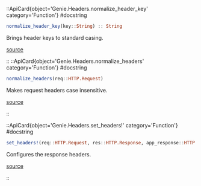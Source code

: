 

::ApiCard{object='Genie.Headers.normalize_header_key' category='Function'}
#docstring



```julia
normalize_header_key(key::String) :: String
```


Brings header keys to standard casing.


[source](https://github.com/GenieFramework/Genie.jl/blob/v5.30.5/src/Headers.jl#L95-L99)

::
::ApiCard{object='Genie.Headers.normalize_headers' category='Function'}
#docstring



```julia
normalize_headers(req::HTTP.Request)
```


Makes request headers case insensitive.


[source](https://github.com/GenieFramework/Genie.jl/blob/v5.30.5/src/Headers.jl#L73-L77)

::

 

<UAlert title='Missing docstring for  `set_access_control_allow_headers!`. '/>



 

<UAlert title='Missing docstring for  `set_access_control_allow_origin!`. '/>


::ApiCard{object='Genie.Headers.set_headers!' category='Function'}
#docstring



```julia
set_headers!(req::HTTP.Request, res::HTTP.Response, app_response::HTTP.Response) :: HTTP.Response
```


Configures the response headers.


[source](https://github.com/GenieFramework/Genie.jl/blob/v5.30.5/src/Headers.jl#L16-L20)

::
